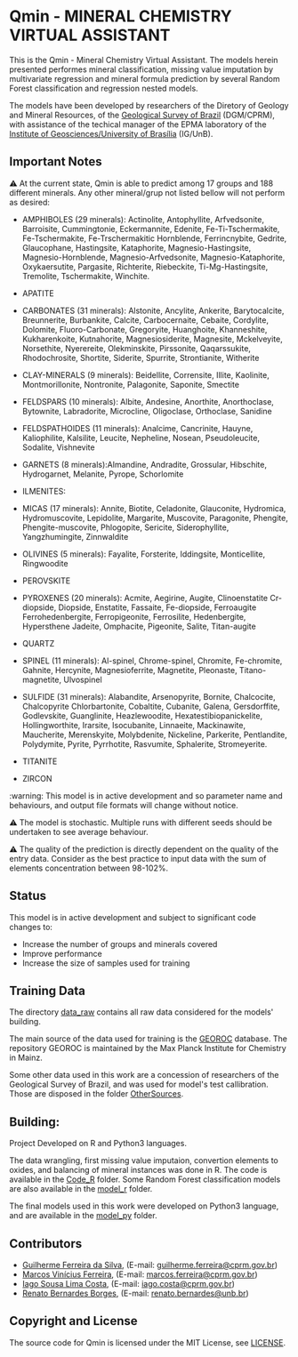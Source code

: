# Qmin - MINERAL CHEMISTRY VIRTUAL ASSISTANT

This is the Qmin - Mineral Chemistry Virtual Assistant. The models herein
presented performes mineral classification, missing value imputation by multivariate
regression and mineral formula prediction by several Random Forest classification
and regression nested  models.

The models have been developed by researchers of the Diretory of Geology and Mineral
Resources, of the [Geological Survey of Brazil](https://www.cprm.gov.br/en/) (DGM/CPRM), with assistance of the techical 
manager of the EPMA laboratory of the [Institute of Geosciences/University of Brasília](http://www.igd.unb.br/) (IG/UnB).

## Important Notes

:warning: At the current state, Qmin is able to predict among 17 groups and 188 different minerals.
Any other mineral/grup not listed bellow will not perform as desired:

* AMPHIBOLES (29 minerals): Actinolite, Antophyllite, Arfvedsonite,
Barroisite, Cummingtonie, Eckermannite, Edenite, Fe-Ti-Tschermakite,
Fe-Tschermakite, Fe-Trschermakitic Hornblende, Ferrincnybite, Gedrite,
Glaucophane, Hastingsite, Kataphorite, Magnesio-Hastingsite, 
Magnesio-Hornblende, Magnesio-Arfvedsonite, Magnesio-Kataphorite,
Oxykaersutite, Pargasite, Richterite, Riebeckite, Ti-Mg-Hastingsite,
Tremolite, Tschermakite, Winchite.

* APATITE

* CARBONATES (31 minerals): Alstonite, Ancylite, Ankerite, Barytocalcite,
Breunnerite, Burbankite, Calcite, Carbocernaite, Cebaite, Cordylite,
Dolomite, Fluoro-Carbonate, Gregoryite, Huanghoite, Khanneshite,
Kukharenkoite, Kutnahorite, Magnesiosiderite, Magnesite, Mckelveyite,
Norsethite, Nyerereite, Olekminskite, Pirssonite, Qaqarssukite,
Rhodochrosite, Shortite, Siderite, Spurrite, Strontianite, Witherite

* CLAY-MINERALS (9 minerals): Beidellite, Corrensite, Illite, Kaolinite,
Montmorillonite, Nontronite, Palagonite, Saponite, Smectite

* FELDSPARS (10 minerals): Albite, Andesine, Anorthite, Anorthoclase, 
Bytownite, Labradorite, Microcline, Oligoclase, Orthoclase, Sanidine

* FELDSPATHOIDES (11 minerals): Analcime, Cancrinite, Hauyne, Kaliophilite,
Kalsilite, Leucite, Nepheline, Nosean, Pseudoleucite, Sodalite, Vishnevite

* GARNETS (8 minerals):Almandine, Andradite, Grossular, Hibschite,
Hydrogarnet, Melanite, Pyrope, Schorlomite

* ILMENITES:

* MICAS (17 minerals): Annite, Biotite, Celadonite, Glauconite,
Hydromica, Hydromuscovite, Lepidolite, Margarite, Muscovite,
Paragonite, Phengite, Phengite-muscovite, Phlogopite, Sericite,
Siderophyllite, Yangzhumingite, Zinnwaldite

* OLIVINES (5 minerals): Fayalite, Forsterite, Iddingsite, Monticellite,
Ringwoodite

* PEROVSKITE

* PYROXENES (20 minerals): Acmite, Aegirine, Augite, Clinoenstatite
Cr-diopside, Diopside, Enstatite, Fassaite, Fe-diopside, Ferroaugite
Ferrohedenbergite, Ferropigeonite, Ferrosilite, Hedenbergite, Hypersthene
Jadeite, Omphacite, Pigeonite, Salite, Titan-augite

* QUARTZ
* SPINEL (11 minerals): Al-spinel, Chrome-spinel, Chromite, Fe-chromite,
Gahnite, Hercynite, Magnesioferrite, Magnetite, Pleonaste, Titano-magnetite,
Ulvospinel

* SULFIDE (31 minerals): Alabandite, Arsenopyrite, Bornite, Chalcocite, Chalcopyrite
Chlorbartonite, Cobaltite, Cubanite, Galena, Gersdorffite, Godlevskite,
Guanglinite, Heazlewoodite, Hexatestibiopanickelite, Hollingworthite,
Irarsite, Isocubanite, Linnaeite, Mackinawite, Maucherite, Merenskyite,
Molybdenite, Nickeline, Parkerite, Pentlandite, Polydymite, Pyrite, Pyrrhotite,
Rasvumite, Sphalerite, Stromeyerite.

* TITANITE

* ZIRCON

<p>
:warning: This model is in active development and so parameter name and
behaviours, and output file formats will change without notice.

:warning: The model is stochastic. Multiple runs with different seeds should be
undertaken to see average behaviour.

:warning: The quality of the prediction is directly
dependent on the quality of the entry data. Consider as the best practice to input
data with the sum of elements concentration between 98-102%.

## Status

This model is in active development and subject to significant code changes
to:

* Increase the number of groups and minerals covered
* Improve performance
* Increase the size of samples used for training

## Training Data

The directory [data_raw](./data_raw) contains all raw data considered for the models' building.

The main source of the data used for training is the [GEOROC](http://georoc.mpch-mainz.gwdg.de/georoc/) database.
The repository GEOROC is maintained by the Max Planck Institute for Chemistry in Mainz.

Some other data used in this work are a concession of researchers of the Geological Survey of Brazil,
and was used for model's test callibration. Those are disposed in the folder [OtherSources](./data_raw/OtherSources).

## Building:

Project Developed on R and Python3 languages.<p>

The data wrangling, first missing value imputaion, convertion elements to oxides, and balancing of mineral instances was done in R.
The code is available in the [Code_R](./Code_R) folder. Some Random Forest classification models are also available in the [model_r](./model_r) folder.

The final models used in this work were developed on Python3 language, and are available in the [model_py](./model_py) folder.

## Contributors

* [Guilherme Ferreira da Silva](http://buscatextual.cnpq.br/buscatextual/visualizacv.do?id=K4452179T4&idiomaExibicao=2), (E-mail: guilherme.ferreira@cprm.gov.br)
* [Marcos Vinícius Ferreira](http://buscatextual.cnpq.br/buscatextual/visualizacv.do?id=K4331039T8&idiomaExibicao=2), (E-mail: marcos.ferreira@cprm.gov.br)
* [Iago Sousa Lima Costa](http://buscatextual.cnpq.br/buscatextual/visualizacv.do?id=K4360736A0&idiomaExibicao=2), (E-mail: iago.costa@cprm.gov.br)
* [Renato Bernardes Borges](http://buscatextual.cnpq.br/buscatextual/visualizacv.do?id=K4272197D7&idiomaExibicao=2), (E-mail: renato.bernardes@unb.br)

## Copyright and License

The source code for Qmin is licensed under the MIT License, see [LICENSE](LICENSE).
